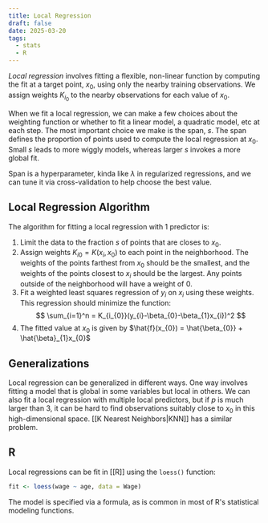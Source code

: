 ```yaml
---
title: Local Regression
draft: false
date: 2025-03-20
tags:
  - stats
  - R
---
```

*Local regression* involves fitting a flexible, non-linear function by computing the fit at a target point, $x_0$, using only the nearby training observations. We assign weights $K_{i_{0}}$ to the nearby observations for each value of $x_0$.

When we fit a local regression, we can make a few choices about the weighting function or whether to fit a linear model, a quadratic model, etc at each step. The most important choice we make is the span, $s$. The span defines the proportion of points used to compute the local regression at $x_0$. Small $s$ leads to more wiggly models, whereas larger $s$ invokes a more global fit.

Span is a hyperparameter, kinda like $\lambda$ in regularized regressions, and we can tune it via cross-validation to help choose the best value.

## Local Regression Algorithm

The algorithm for fitting a local regression with 1 predictor is:

1. Limit the data to the fraction $s$ of points that are closes to $x_0$.
2. Assign weights $K_{i0} = K(x_{i}, x_{0})$ to each point in the neighborhood. The weights of the points farthest from $x_0$ should be the smallest, and the weights of the points closest to $x_i$ should be the largest. Any points outside of the neighborhood will have a weight of 0.
3. Fit a weighted least squares regression of $y_i$ on $x_i$ using these weights. This regression should minimize the function:
		$$
\sum_{i=1}^n = K_{i_{0}}(y_{i}-\beta_{0}-\beta_{1}x_{i})^2
$$
4. The fitted value at $x_0$ is given by $\hat{f}(x_{0}) = \hat{\beta_{0}} + \hat{\beta}_{1}x_{0}$ 

## Generalizations

Local regression can be generalized in different ways. One way involves fitting a model that is global in some variables but local in others. We can also fit a local regression with multiple local predictors, but if $p$ is much larger than 3, it can be hard to find observations suitably close to $x_0$ in this high-dimensional space. [[K Nearest Neighbors|KNN]] has a similar problem.

## R

Local regressions can be fit in [[R]] using the `loess()` function:

```r
fit <- loess(wage ~ age, data = Wage)
```

The model is specified via a formula, as is common in most of R's statistical modeling functions.